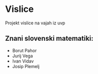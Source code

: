 # Vislice
Projekt vislice na vajah iz uvp

## Znani slovenski matematiki:
- Borut Pahor
- Jurij Vega
- Ivan Vidav
- Josip Plemelj
